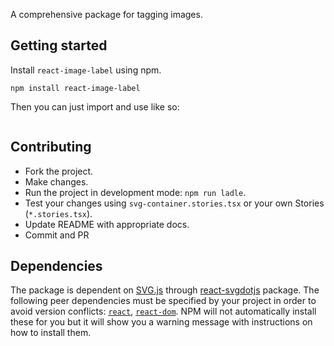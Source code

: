 A comprehensive package for tagging images.

## Getting started

Install `react-image-label` using npm.

```shell
npm install react-image-label
```

Then you can just import and use like so:

```js
```

## Contributing

- Fork the project.
- Make changes.
- Run the project in development mode: `npm run ladle`.
- Test your changes using `svg-container.stories.tsx` or your own Stories (`*.stories.tsx`).
- Update README with appropriate docs.
- Commit and PR

## Dependencies

The package is dependent on [SVG.js](https://svgjs.dev/docs/3.1/) through [react-svgdotjs](https://www.npmjs.com/package/react-svgdotjs) package. The following peer dependencies must be specified by your project in order to avoid version conflicts:
[`react`](https://www.npmjs.com/package/react),
[`react-dom`](https://www.npmjs.com/package/react-dom).
NPM will not automatically install these for you but it will show you a warning message with instructions on how to install them.

